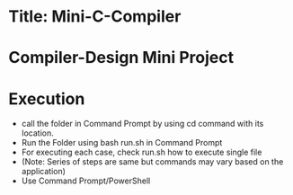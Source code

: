 # Title: Mini-C-Compiler
# Compiler-Design Mini Project

# Execution 
- call the folder in Command Prompt by using cd command with its location.
- Run the Folder using bash run.sh in Command Prompt
- For executing each case, check run.sh how to execute single file
- (Note: Series of steps are same but commands may vary based on the application)
- Use Command Prompt/PowerShell



